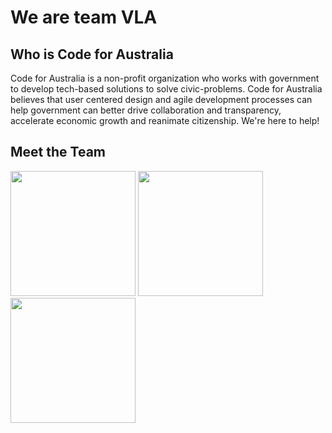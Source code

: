 <h1>We are team VLA</h1>
<h2>Who is Code for Australia</h2>
<p>Code for Australia is a non-profit organization who works with government to develop tech-based solutions to solve civic-problems. Code for Australia believes that user centered design and agile development processes can help government can better drive collaboration and transparency, accelerate economic growth and reanimate citizenship. We're here to help!</p>
<h2>Meet the Team</h2>

<img src="https://trello-attachments.s3.amazonaws.com/5795b54a221de90af533202b/1431x1489/35ba81fe561535ba5ee84e6f553beac3/Christian_Arevalo.jpeg" height="200" width="200" />  

<img src="https://trello-attachments.s3.amazonaws.com/577f278800d5794b66d7729d/251x250/548d66e7925112ed01d0385b1481ffd4/Screen_Shot_2016-07-08_at_11.04.26_AM.png" height="200" width="200" />

<img src="https://trello-attachments.s3.amazonaws.com/57881f8a10f2787c346b13bd/500x500/d9f3609d93be1faa77248c5e10108491/profile_pic.jpg" height="200" width="200" />


